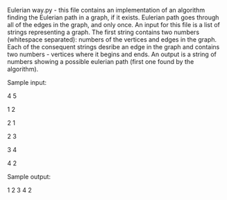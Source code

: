 Eulerian way.py - this file contains an implementation of an algorithm finding the Eulerian path in a graph, if it exists.
Eulerian path goes through all of the edges in the graph, and only once.
An input for this file is a list of strings representing a graph.
The first string contains two numbers (whitespace separated): numbers of the vertices and edges in the graph.
Each of the consequent strings desribe an edge in the graph and contains two numbers - vertices where it begins and ends.
An output is a string of numbers showing a possible eulerian path (first one found by the algorithm).

Sample input:

4 5

1 2

2 1

2 3

3 4

4 2

Sample output:

1 2 3 4 2
